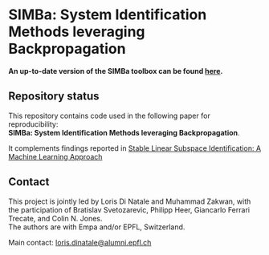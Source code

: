 # SIMBa: System Identification Methods leveraging Backpropagation

**An up-to-date version of the SIMBa toolbox can be found [here](https://github.com/Cemempamoi/simba).**

## Repository status

This repository contains code used in the following paper for reproducibility:  
**SIMBa: System Identification Methods leveraging Backpropagation**. 

It complements findings reported in [Stable Linear Subspace Identification: A Machine Learning Approach](https://arxiv.org/pdf/2311.03197.pdf)	
    
## Contact

This project is jointly led by Loris Di Natale and Muhammad Zakwan, with the participation of Bratislav Svetozarevic, Philipp Heer, Giancarlo Ferrari Trecate, and Colin N. Jones.  
The authors are with Empa and/or EPFL, Switzerland.

Main contact: loris.dinatale@alumni.epfl.ch
